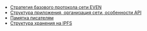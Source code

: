 
- [Стратегия базового протокола сети EVEN](ru/basic-protocol.md)
- [Структура приложения, организация сети, особенности API](ru/app.md)
- [Памятка писателям](ru/howto.md)
- [Структура хранения на IPFS](ru/ipfs.md)
